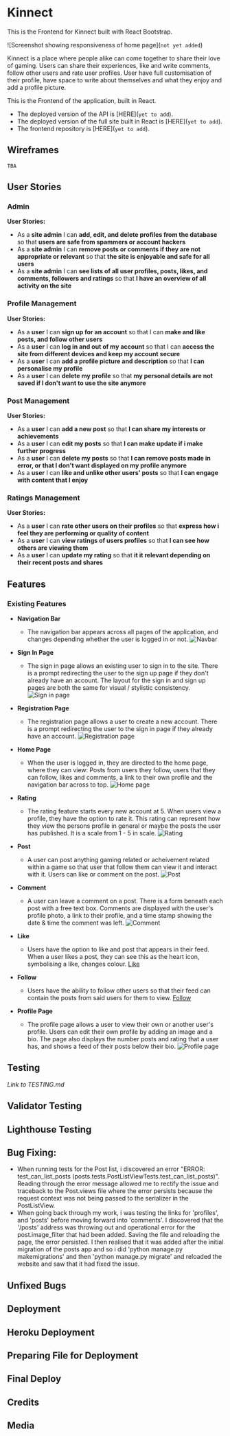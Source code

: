 # Kinnect

This is the Frontend for Kinnect built with React Bootstrap.

![Screenshot showing responsiveness of home page](`not yet added`)

Kinnect is a place where people alike can come together to share their love of gaming. Users can share their experiences, like and write comments, follow other users and rate user profiles. User have full customisation of their profile, have space to write about themselves and what they enjoy and add a profile picture.

This is the Frontend of the application, built in React.

- The deployed version of the API is [HERE](`yet to add`).
- The deployed version of the full site built in React is [HERE](`yet to add`).
- The frontend repository is [HERE](`yet to add`).

## Wireframes

`TBA`

## User Stories

### Admin

**User Stories:**
- As a **site admin** I can **add, edit, and delete profiles from the database** so that **users are safe from spammers or account hackers**
- As a **site admin** I can **remove posts or comments if they are not appropriate or relevant** so that **the site is enjoyable and safe for all users**
- As a **site admin** I can **see lists of all user profiles, posts, likes, and comments, followers and ratings** so that **I have an overview of all activity on the site**

### Profile Management

**User Stories:**
- As a **user** I can **sign up for an account** so that I can **make and like posts, and follow other users**
- As a **user** I can **log in and out of my account** so that I can **access the site from different devices and keep my account secure**
- As a **user** I can **add a profile picture and description** so that **I can personalise my profile**
- As a **user** I can **delete my profile** so that **my personal details are not saved if I don't want to use the site anymore**

### Post Management

**User Stories:**
- As a **user** I can **add a new post** so that **I can share my interests or achievements** 
- As a **user** I can **edit my posts** so that **I can make update if i make further progress**
- As a **user** I can **delete my posts** so that **I can remove posts made in error, or that I don't want displayed on my profile anymore**
- As a **user** I can **like and unlike other users' posts** so that **I can engage with content that I enjoy**

### Ratings Management

**User Stories:**
- As a **user** I can **rate other users on their profiles** so that **express how i feel they are performing or quality of content**
- As a **user** I can **view ratings of users profiles** so that **I can see how others are viewing them**
- As a **user** I can **update my rating** so that **it it relevant depending on their recent posts and shares**

## Features

### Existing Features

- **Navigation Bar**
    - The navigation bar appears across all pages of the application, and changes depending whether the user is logged in or not.
    ![Navbar]()

- **Sign In Page**
    - The sign in page allows an existing user to sign in to the site. There is a prompt redirecting the user to the sign up page if they don't already have an account. The layout for the sign in and sign up pages are both the same for visual / stylistic consistency.
    ![Sign in page]()

- **Registration Page**
    - The registration page allows a user to create a new account. There is a prompt redirecting the user to the sign in page if they already have an account.
    ![Registration page]()

- **Home Page**
    - When the user is logged in, they are directed to the home page, where they can view: Posts from users they follow, users that they can follow, likes and comments, a link to their own profile and the navigation bar across to top.
    ![Home page]()

- **Rating**
    - The rating feature starts every new account at 5. When users view a profile, they have the option to rate it. This rating can represent how they view the persons profile in general or maybe the posts the user has published. It is a scale from 1 - 5 in scale.
    ![Rating]()

- **Post**
    - A user can post anything gaming related or acheivement related within a game so that user that follow them can view it and interact with it. Users can like or comment on the post.
    ![Post]()

- **Comment**
    - A user can leave a comment on a post. There is a form beneath each post with a free text box. Comments are displayed with the user's profile photo, a link to their profile, and a time stamp showing the date & time the comment was left.
    ![Comment]()

- **Like**
    - Users have the option to like and post that appears in their feed. When a user likes a post, they can see this as the heart icon, symbolising a like, changes colour.
    [Like]()

- **Follow**
    - Users have the ability to follow other users so that their feed can contain the posts from said users for them to view.
    [Follow]()

- **Profile Page**
    - The profile page allows a user to view their own or another user's profile. Users can edit their own profile by adding an image and a bio. The page also displays the number posts and rating that a user has, and shows a feed of their posts below their bio.
    ![Profile page]()



## Testing

*Link to TESTING.md*

## Validator Testing

## Lighthouse Testing

## Bug Fixing:

- When running tests for the Post list, i discovered an error "ERROR: test_can_list_posts (posts.tests.PostListViewTests.test_can_list_posts)". Reading through the error message allowed me to rectify the issue and traceback to the Post.views file where the error persists because the request context was not being passed to the serializer in the PostListView.
- When going back through my work, i was testing the links for 'profiles', and 'posts' before moving forward into 'comments'. I discovered that the '/posts' address was throwing out and operational error for the post.image_filter that had been added. Saving the file and reloading the page, the error persisted. I then realised that it was added after the initial migration of the posts app and so i did 'python manage.py makemigrations' and then 'python manage.py migrate' and reloaded the website and saw that it had fixed the issue.

## Unfixed Bugs


## Deployment

## Heroku Deployment

## Preparing File for Deployment

## Final Deploy

## Credits

## Media
